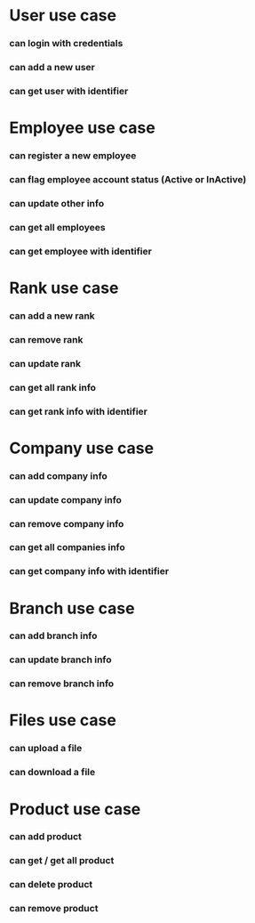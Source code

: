# User use case

### can login with credentials
### can add a new user
### can get user with identifier

# Employee use case

### can register a new employee
### can flag employee account status (Active or InActive)
### can update other info
### can get all employees
### can get employee with identifier

# Rank use case

### can add a new rank
### can remove rank
### can update rank
### can get all rank info
### can get rank info with identifier

# Company use case

### can add company info
### can update company info
### can remove company info
### can get all companies info
### can get company info with identifier

# Branch use case

### can add branch info
### can update branch info
### can remove branch info

# Files use case

### can upload a file
### can download a file

# Product use case
### can add product
### can get / get all product
### can delete product
### can remove product